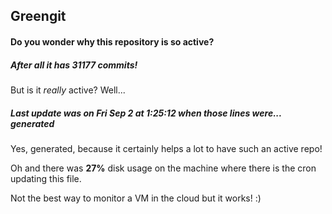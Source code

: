 ## Greengit

#### Do you wonder why this repository is so active?

##### After all it has 31177 commits!

But is it *really* active? Well...

##### Last update was on Fri Sep 2 at 1:25:12 when those lines were... generated

Yes, generated, because it certainly helps a lot to have such an active repo!

Oh and there was **27%** disk usage on the machine
where there is the cron updating this file.

Not the best way to monitor a VM in the cloud but it works! :)
